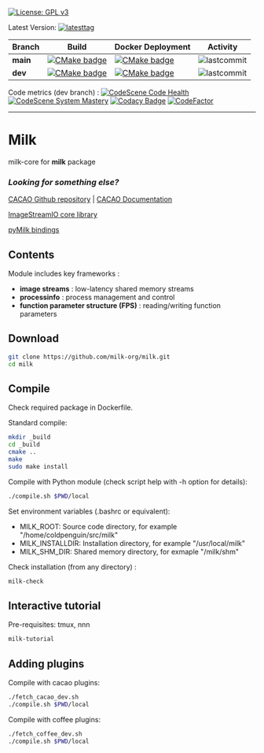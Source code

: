 [![License: GPL v3](https://img.shields.io/badge/License-GPL%20v3-blue.svg)](http://www.gnu.org/licenses/gpl-3.0)


Latest Version: [![latesttag](https://img.shields.io/github/tag/milk-org/milk.svg)](https://github.com/milk-org/milk/tree/master)

| Branch    | Build   | Docker Deployment    |  Activity   |
|-------------|-------------|-------------|-------------|
**main**|[![CMake badge](https://github.com/milk-org/milk/actions/workflows/cmake.yml/badge.svg?branch=main)](https://github.com/milk-org/milk/actions/workflows/cmake.yml)|[![CMake badge](https://github.com/milk-org/milk/actions/workflows/docker-image.yml/badge.svg?branch=main)](https://github.com/milk-org/milk/actions/workflows/docker-image.yml)|![lastcommit](https://img.shields.io/github/last-commit/milk-org/milk/main.svg)|
**dev**|[![CMake badge](https://github.com/milk-org/milk/actions/workflows/cmake.yml/badge.svg?branch=dev)](https://github.com/milk-org/milk/actions/workflows/cmake.yml)|[![CMake badge](https://github.com/milk-org/milk/actions/workflows/docker-image.yml/badge.svg?branch=dev)](https://github.com/milk-org/milk/actions/workflows/docker-image.yml)|![lastcommit](https://img.shields.io/github/last-commit/milk-org/milk/dev.svg)|


Code metrics (dev branch) :
[![CodeScene Code Health](https://codescene.io/projects/14777/status-badges/code-health)](https://codescene.io/projects/14777)
[![CodeScene System Mastery](https://codescene.io/projects/14777/status-badges/system-mastery)](https://codescene.io/projects/14777)
[![Codacy Badge](https://app.codacy.com/project/badge/Grade/1c9a67a8529340359a2047eba5c971bf)](https://www.codacy.com/gh/milk-org/milk/dashboard?utm_source=github.com&amp;utm_medium=referral&amp;utm_content=milk-org/milk&amp;utm_campaign=Badge_Grade)
[![CodeFactor](https://www.codefactor.io/repository/github/milk-org/milk/badge)](https://www.codefactor.io/repository/github/milk-org/milk)



***

# Milk

milk-core for **milk** package


### _Looking for something else?_
[CACAO Github repository](https://www.github.com/cacao-org/cacao) | [CACAO Documentation](https://cacao-org.github.io/docs/)

[ImageStreamIO core library](https://www.github.com/milk-org/imagestreamio)

[pyMilk bindings](https://www.github.com/milk-org/pymilk)

## Contents

Module includes key frameworks :

- **image streams** : low-latency shared memory streams
- **processinfo** : process management and control
- **function parameter structure (FPS)** : reading/writing function parameters

## Download

```bash
git clone https://github.com/milk-org/milk.git
cd milk
```

## Compile

Check required package in Dockerfile.

Standard compile:

```bash
mkdir _build
cd _build
cmake ..
make
sudo make install
```

Compile with Python module (check script help with -h option for details):

```bash
./compile.sh $PWD/local
```

Set environment variables (.bashrc or equivalent):
- MILK_ROOT: Source code directory, for example "/home/coldpenguin/src/milk"
- MILK_INSTALLDIR: Installation directory, for example "/usr/local/milk"
- MILK_SHM_DIR: Shared memory directory, for exmaple "/milk/shm"


Check installation (from any directory) :
```bash
milk-check
```




## Interactive tutorial

Pre-requisites: tmux, nnn
```bash
milk-tutorial
```

## Adding plugins

Compile with cacao plugins:

```bash
./fetch_cacao_dev.sh
./compile.sh $PWD/local
```
Compile with coffee plugins:

```bash
./fetch_coffee_dev.sh
./compile.sh $PWD/local
```
